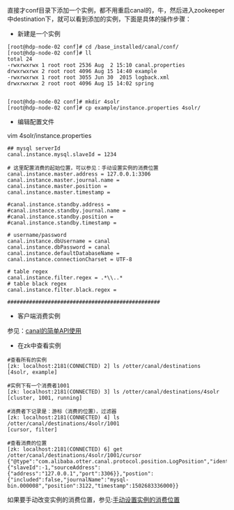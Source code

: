 
直接才conf目录下添加一个实例，都不用重启canal的，牛，然后进入zookeeper中destination下，就可以看到添加的实例，下面是具体的操作步骤：

* 新建是一个实例

```
[root@hdp-node-02 conf]# cd /base_installed/canal/conf/
[root@hdp-node-02 conf]# ll
total 24
-rwxrwxrwx 1 root root 2536 Aug  2 15:10 canal.properties
drwxrwxrwx 2 root root 4096 Aug 15 14:40 example
-rwxrwxrwx 1 root root 3055 Jun 30  2015 logback.xml
drwxrwxrwx 2 root root 4096 Aug 15 14:02 spring


[root@hdp-node-02 conf]# mkdir 4solr
[root@hdp-node-02 conf]# cp example/instance.properties 4solr/

```


* 编辑配置文件

vim 4solr/instance.properties 

```
## mysql serverId
canal.instance.mysql.slaveId = 1234

# 这里配置消费的起始位置，可以参见：手动设置实例的消费位置
canal.instance.master.address = 127.0.0.1:3306
canal.instance.master.journal.name =
canal.instance.master.position =
canal.instance.master.timestamp =

#canal.instance.standby.address = 
#canal.instance.standby.journal.name =
#canal.instance.standby.position = 
#canal.instance.standby.timestamp = 

# username/password
canal.instance.dbUsername = canal
canal.instance.dbPassword = canal
canal.instance.defaultDatabaseName =
canal.instance.connectionCharset = UTF-8

# table regex
canal.instance.filter.regex = .*\\..*
# table black regex
canal.instance.filter.black.regex =

#################################################

```
* 客户端消费实例

参见：[canal的简单API使用](https://github.com/belongtocys/notebook/blob/master/canal/canal%E7%9A%84%E7%AE%80%E5%8D%95API%E4%BD%BF%E7%94%A8.md)

* 在zk中查看实例

```
#查看所有的实例
[zk: localhost:2181(CONNECTED) 2] ls /otter/canal/destinations      
[4solr, example]

#实例下有一个消费者1001
[zk: localhost:2181(CONNECTED) 3] ls /otter/canal/destinations/4solr
[cluster, 1001, running]

#消费者下记录是：游标（消费的位置），过滤器
[zk: localhost:2181(CONNECTED) 4] ls /otter/canal/destinations/4solr/1001
[cursor, filter]

#查看消费的位置
[zk: localhost:2181(CONNECTED) 6] get  /otter/canal/destinations/4solr/1001/cursor
{"@type":"com.alibaba.otter.canal.protocol.position.LogPosition","identity":{"slaveId":-1,"sourceAddress":{"address":"127.0.0.1","port":3306}},"postion":{"included":false,"journalName":"mysql-bin.000008","position":3122,"timestamp":1502683336000}}

```


如果要手动改变实例的消费位置，参见:[手动设置实例的消费位置](https://github.com/belongtocys/notebook/blob/master/canal/canal%E6%89%8B%E5%8A%A8%E8%AE%BE%E7%BD%AE%E6%B6%88%E8%B4%B9%E7%9A%84%E4%BD%8D%E7%BD%AE.md)







